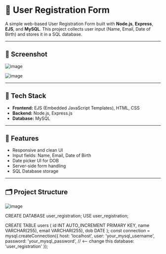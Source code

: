 # 📝 User Registration Form

A simple web-based User Registration Form built with **Node.js**, **Express**, **EJS**, and **MySQL**. This project collects user input (Name, Email, Date of Birth) and stores it in a SQL database.

---

## 📸 Screenshot

![image](https://github.com/user-attachments/assets/a929e4d3-7bfe-4a73-8816-419cc4045b16)

![image](https://github.com/user-attachments/assets/ce798acc-52e0-4bb1-9731-e18880387912)


---

## 🔧 Tech Stack

- **Frontend:** EJS (Embedded JavaScript Templates), HTML, CSS
- **Backend:** Node.js, Express.js
- **Database:** MySQL

---

## 🚀 Features

- Responsive and clean UI
- Input fields: Name, Email, Date of Birth
- Date picker UI for DOB
- Server-side form handling
- SQL Database storage

---

## 🗂 Project Structure
![image](https://github.com/user-attachments/assets/a30c69a9-434c-4307-b3d9-bc665cb7932a)


CREATE DATABASE user_registration;
USE user_registration;

CREATE TABLE users (
    id INT AUTO_INCREMENT PRIMARY KEY,
    name VARCHAR(255),
    email VARCHAR(255),
    dob DATE
);
const connection = mysql.createConnection({
    host: 'localhost',
    user: 'your_mysql_username',
    password: 'your_mysql_password', // <-- change this
    database: 'user_registration'
});
